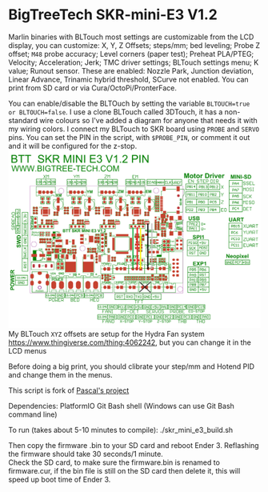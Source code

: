 # BigTreeTech SKR-mini-E3 V1.2

Marlin binaries with BLTouch most settings are customizable from the LCD display, you can customize:
X, Y, Z Offsets; steps/mm; bed leveling; Probe Z offset; `M48` probe accuracy; Level corners (paper test); Preheat PLA/PTEG; Velocity; Acceleration; Jerk; TMC driver settings; BLTouch settings menu; K value; Runout sensor. These are enabled: Nozzle Park, Junction deviation, Linear Advance, Trinamic hybrid threshold, SCurve not enabled. You can print from SD card or via Cura/OctoPi/PronterFace.

You can enable/disable the BLTOuch by setting the variable `BLTOUCH=true or BLTOUCH=false`. I use a clone BLTouch called 3DTouch, it has a non-standard wire colours so I've added a diagram for anyone that needs it with my wiring colors. I connect my BLTouch to SKR board using `PROBE` and `SERVO` pins. You can set the PIN in the script, with `$PROBE_PIN`, or comment it out and it will be configured for the z-stop. ![Connect #DTouch to Servo and Probe pins](Wiring_3dtouch_skr_mini_e3_1_2_board.png)  
My BLTouch `XYZ` offsets are setup for the Hydra Fan system https://www.thingiverse.com/thing:4062242, but you can change it in the LCD menus

Before doing a big print, you should clibrate your step/mm and Hotend PID and change them in the menus.

This script is fork of [Pascal's project](https://github.com/pmjdebruijn/BIGTREETECH-SKR-mini-E3-V1.2)

Dependencies:
PlatformIO
Git
Bash shell (Windows can use Git Bash command line)

To run (takes about 5-10 minutes to compile):
./skr_mini_e3_build.sh

Then copy the firmware .bin to your SD card and reboot Ender 3. Reflashing the firmware should take 30 seconds/1 minute.  
Check the SD card, to make sure the firmware.bin is renamed to firmware.cur, if the bin file is still on the SD card then delete it, this will speed up boot time of Ender 3.

